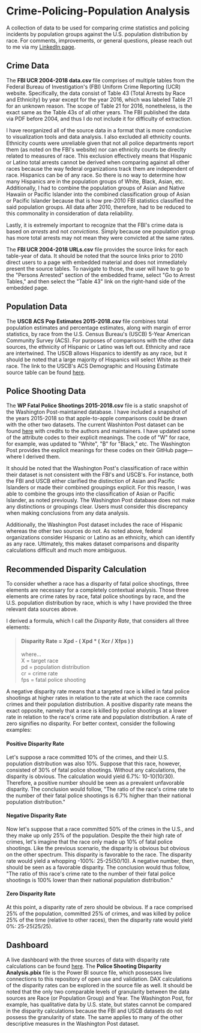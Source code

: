 # Crime-Policing-Population Analysis
A collection of data to be used for comparing crime statistics and policing incidents by population groups against the U.S. population distribution by race. For comments, improvements, or general questions, please reach out to me via my [LinkedIn page](https://www.linkedin.com/in/cody-a-holmes/).

## Crime Data
The **FBI UCR 2004-2018 data.csv** file comprises of multiple tables from the Federal Bureau of Investigation's (FBI) Uniform Crime Reporting (UCR) website. Specifically, the data consist of Table 43 (Total Arrests by Race and Ethnicity) by year except for the year 2016, which was labeled Table 21 for an unknown reason. The scope of Table 21 for 2016, nonetheless, is the exact same as the Table 43s of all other years. The FBI published the data via PDF before 2004, and thus I do not include it for difficulty of extraction.

I have reorganized all of the source data in a format that is more conducive to visualization tools and data analysis. I also excluded all ethnicity counts. Ethnicity counts were unreliable given that not all police departments report them (as noted on the FBI's website) nor can ethnicity counts be direclty related to measures of race. This exclusion effectively means that Hispanic or Latino total arrests cannot be derived when comparing against all other races because the way federal organizations track them are independent of race. Hispanics can be of any race. So there is no way to determine how many Hispanics are in the population groups of White, Black, Asian, etc. Additionally, I had to combine the population groups of Asian and Native Hawaiin or Pacific Islander into the combined classification group of Asian or Pacific Islander because that is how pre-2010 FBI statistics classified the said population groups. All data after 2010, therefore, had to be reduced to this commonality in consideration of data reliability.

Lastly, it is extremely important to recognize that the FBI's crime data is based on *arrests* and not *convictions*. Simply because one population group has more total arrests may not mean they were convicted at the same rates.

The **FBI UCR 2004-2018 URLs.csv** file provides the source links for each table-year of data. It should be noted that the source links prior to 2010 direct users to a page with embedded material and does not immediately present the source tables. To navigate to those, the user will have to go to the "Persons Arrested" section of the embedded frame, select "Go to Arrest Tables," and then select the "Table 43" link on the right-hand side of the embedded page.

## Population Data
The **USCB ACS Pop Estimates 2015-2018.csv** file combines total population estimates and percentage estimates, along with margin of error statistics, by race from the U.S. Census Bureau's (USCB) 5-Year American Community Survey (ACS). For purposes of comparisons with the other data sources, the ethnicity of Hispanic or Latino was left out. Ethnicity and race are intertwined. The USCB allows Hispanics to identify as any race, but it should be noted that a large majority of Hispanics will select White as their race. The link to the USCB's ACS Demographic and Housing Estimate source table can be found [here](https://data.census.gov/cedsci/table?d=ACS%205-Year%20Estimates%20Data%20Profiles&table=DP05&tid=ACSDP5Y2018.DP05&vintage=2010).

## Police Shooting Data
The **WP Fatal Police Shootings 2015-2018.csv** file is a static snapshot of the Washington Post-maintained database. I have included a snapshot of the years 2015-2018 so that apple-to-apple comparisons could be drawn with the other two datasets. The current Washinton Post dataset can be found [here](https://github.com/washingtonpost/data-police-shootings) with credits to the authors and maintainers. I have updated some of the attribute codes to their explicit meanings. The code of "W" for race, for example, was updated to "White", "B" for "Black," etc. The Washington Post provides the explicit meanings for these codes on their GitHub page—where I derived them.

It should be noted that the Washington Post's classification of race within their dataset is not consistent with the FBI's and USCB's. For instance, both the FBI and USCB either clarified the distinction of Asian and Pacific Islanders or made their combined groupings explicit. For this reason, I was able to combine the groups into the classification of Asian or Pacific Islander, as noted previously. The Washington Post database does not make any distinctions or groupings clear. Users must consider this discrepancy when making conclusions from any data analysis.

Additionally, the Washington Post dataset includes the race of Hispanic whereas the other two sources do not. As noted above, federal organizations consider Hispanic or Latino as an ethnicity, which can identify as any race. Ultimately, this makes dataset comparisons and disparity calculations difficult and much more ambiguous.

## Recommended Disparity Calculation
To consider whether a race has a disparity of fatal police shootings, three elements are necessary for a completely contextual analysis. Those three elements are crime rates by race, fatal police shootings by race, and the U.S. population distribution by race, which is why I have provided the three relevant data sources above.

I derived a formula, which I call the *Disparity Rate*, that considers all three elements:

> #### Disparity Rate = Xpd - ( Xpd * ( Xcr / Xfps ) )
> where...  
> X = target race  
> pd = population distribution  
> cr = crime rate  
> fps = fatal police shooting

A negative disparity rate means that a targeted race is killed in fatal police shootings at higher rates in relation to the rate at which the race commits crimes and their population distribution. A positive disparity rate means the exact opposite, namely that a race is killed by police shootings at a lower rate in relation to the race's crime rate and population distribution. A rate of zero signifies no disparity. For better context, consider the following examples:

#### Positive Disparity Rate
Let's suppose a race committed 10% of the crimes, and their U.S. population distribution was also 10%. Suppose that this race, however, consisted of 30% of fatal police shootings. Without any calculations, the disparity is obvious. The calculation would yield 6.7%: 10-10(10/30). Therefore, a positive number should be seen as a prevalent unfavorable disparity. The conclusion would follow, "The ratio of the race's crime rate to the number of their fatal police shootings is 6.7% higher than their national population distribution."

#### Negative Disparity Rate
Now let's suppose that a race committed 50% of the crimes in the U.S., and they make up only 25% of the population. Despite the their high rate of crimes, let's imagine that the race only made up 10% of fatal police shootings. Like the previous scenario, the disparity is obvious but obvious on the other spectrum. This disparity is favorable to the race. The disparity rate would yield a whopping -100%: 25-25(50/10). A negative number, then, should be seen as a favorable disparity. The conclusion would thus follow, "The ratio of this race's crime rate to the number of their fatal police shootings is 100% lower than their national population distribution."

#### Zero Disparity Rate
At this point, a disparity rate of zero should be obvious. If a race comprised 25% of the population, committed 25% of crimes, and was killed by police 25% of the time (relative to other races), then the disparity rate would yield 0%: 25-25(25/25).

## Dashboard
A live dashboard with the three sources of data with disparity rate calculations can be found [here](https://app.powerbigov.us/view?r=eyJrIjoiMmZlNzU0OGQtZjYxOC00Njg3LWI3ZjMtYjIwMmM2ZjVmMTdjIiwidCI6Ijg0NDRiZDJiLWFiM2EtNGQ2Yi1iYWMwLWE5NmZlNjJlOWQyYSJ9). The **Police Shooting Disparity Analysis.pbix** file is the Power BI source file, which possesses live connections to this repository of open use and validation. DAX calculations of the disparity rates can be explored in the source file as well. It should be noted that the only two comparable levels of granularity between the data sources are Race (or Population Group) and Year. The Washington Post, for example, has qualitative data by U.S. state, but states cannot be compared in the disparity calculations because the FBI and USCB datasets do not possess the granularity of state. The same applies to many of the other descriptive measures in the Washington Post dataset.
